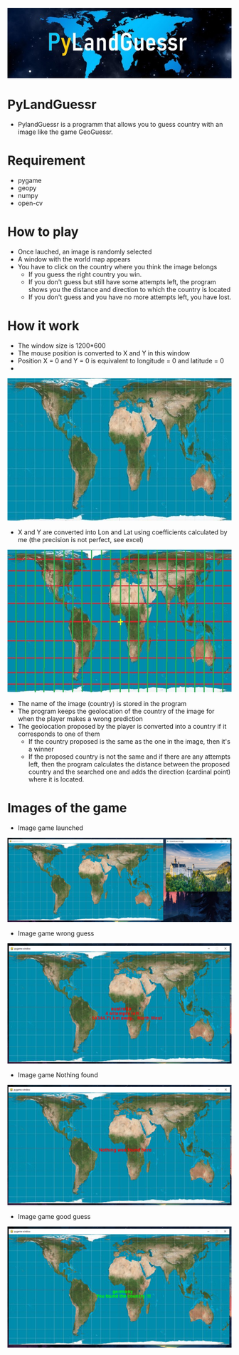 <p align="center"><img src="PyLandGuessrBanner.jpg"\></p>

# PyLandGuessr
- PylandGuessr is a programm that allows you to guess country with an image like the game GeoGuessr.

# Requirement
- pygame
- geopy
- numpy
- open-cv

# How to play
- Once lauched, an image is randomly selected
- A window with the world map appears
- You have to click on the country where you think the image belongs
  - If you guess the right country you win.
  - If you don't guess but still have some attempts left, the program shows you the distance and direction to which the country is located 
  - If you don't guess and you have no more attempts left, you have lost.
  
# How it work
- The window size is 1200*600
- The mouse position is converted to X and Y in this window
- Position X = 0 and Y = 0 is equivalent to longitude = 0 and latitude = 0
- 
<p align="center"><img src="images/ImageReadme/geolocalisationLat0Lon0.jpg"\></p>

- X and Y are converted into Lon and Lat using coefficients calculated by me (the precision is not perfect, see excel)

<p align="center"><img src="images/ImageReadme/LatitudeLongitude.jpg"\></p>

- The name of the image (country) is stored in the program
- The program keeps the geolocation of the country of the image for when the player makes a wrong prediction
- The geolocation proposed by the player is converted into a country if it corresponds to one of them
  -  If the country proposed is the same as the one in the image, then it's a winner
  -  If the proposed country is not the same and if there are any attempts left, then the program calculates the distance between the proposed country and the searched one and adds the direction (cardinal point) where it is located.
  
# Images of the game

- Image game launched

<p align="center"><img src="images/ImageReadme/gameLaunched.PNG"\></p>

- Image game wrong guess

<p align="center"><img src="images/ImageReadme/wrongGuess.PNG"\></p>

- Image game Nothing found

<p align="center"><img src="images/ImageReadme/guessNothing.PNG"\></p>

- Image game good guess

<p align="center"><img src="images/ImageReadme/GoodGuess.PNG"\></p>
